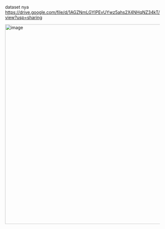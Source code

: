 dataset nya https://drive.google.com/file/d/1AGZNmLGYlPEvUYwz5ahs2X4NHqNZ34kT/view?usp=sharing

<img width="1390" height="653" alt="image" src="https://github.com/user-attachments/assets/4730df0b-35f3-43d0-a173-1968ad5782ea" />

